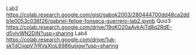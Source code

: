 Lab2
https://colab.research.google.com/gist/gabok2003/280444700dd48ca2ddb1e0053c036f26/gabriel-felipe-fonseca-guerrero-lab2.ipynb
Quiz3
https://colab.research.google.com/drive/19oKO20aAvkAjTd8q2RdE-d5vlvWN2DjN?usp=sharing
Lab4
https://colab.research.google.com/drive/1uk-skTdCijgpV7rRVaXloL6986uijjgw?usp=sharing
